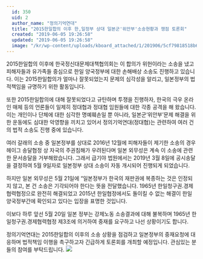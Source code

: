 ```yaml
---
  id: 350
  uid: 2
  author_name: "정의기억연대"
  title: "2015한일합의 이후 한,일정부 상대 일본군'위안부'소송현황과 쟁점 토론회"
  created: "2019-06-05 19:26:58"
  updated: "2019-06-05 19:26:58"
  image: "/kr/wp-content/uploads/kboard_attached/1/201906/5cf79818518b61814774.jpg"
---
```

2015한일합의 이후에 한국정신대문제대책협의회는 이 합의가 위헌이라는 소송을 냈고 피해자들과 유가족들 중심으로 한일 양국정부에 대한 손해배상 소송도 진행하고 있습니다. 이는 2015한일합의가 얼마나 잘못되었는지 문제의 심각성을 알리고, 일본정부의 법적책임을 규명하기 위한 활동입니다. 

또한 2015한일합의에 대해 잘못되었다고 규탄하며 투쟁을 진행하자, 한국의 극우 온라인 매체 등의 언론들이 일제히 정대협과 정대협 임원들에 대한 각종 공격을 해 왔습니다. 이는 개인이나 단체에 대한 심각한 명예훼손일 뿐 아니라, 일본군‘위안부’문제 해결을 위한 운동에도 심대한 악영향을 끼치고 있어서 정의기억연대(정대협)는 관련하여 여러 건의 법적 소송도 진행 중에 있습니다. 

여러 갈래의 소송 중 일본정부를 상대로 2016년 12월에 피해자들이 제기한 소송의 경우 헤이그 송달협정 상 자국의 주권침해가 우려된다며 일본 외무성은 계속 이 소송에 관련한 문서송달을 거부해왔습니다. 그래서 급기야 법원에서는 2019년 3월 8일에 공시송달을 결정하여 5월 9일자로 일본정부 상대 소송이 자동 개시되어 진행되게 되었습니다. 

하지만 일본 외무성은 5월 21일에 “일본정부가 한국의 재판권에 복종하는 것은 인정되지 않고, 본 건 소송은 기각되어야 한다는 뜻을 전달했습니다. 1965년 한일청구권.경제협력협정으로 완전히 해결되었고 2015년 한일협정에서도 돌이킬 수 없는 해결이 한일 양국정부간에 확인되고 있다는 입장을 표명한 것입니다. 
 
이보다 하루 앞선 5월 20일 일본 정부는 강제노동 소송결과에 대해 불복하며 1965년 한일청구권.경제협력협정 제3조에 의거하여 중재를 요구하고 나선 상황이기도 합니다. 

정의기억연대는 2015한일합의 이후의 소송 상황을 점검하고 일본정부의 중재요청에 대응하며 법적책임 이행을 촉구하고자 긴급하게 토론회를 개최할 예정입니다. 관심있는 분들의 참여를 부탁드립니다. 
![](/kr/wp-content/uploads/kboard_attached/1/201906/5cf79818518b61814774.jpg)